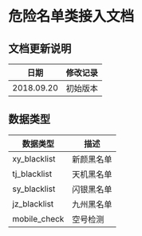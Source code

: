 # 危险名单类接入文档

## 文档更新说明

| 日期 | 修改记录 |
| -------- | -------- |
| 2018.09.20 | 初始版本 |

## 数据类型
| 数据类型 | 描述 |
| -- | -- |
| xy_blacklist | 新颜黑名单 |
| tj_blacklist | 天机黑名单 |
| sy_blacklist | 闪银黑名单 |
| jz_blacklist | 九州黑名单 |
| mobile_check | 空号检测 |